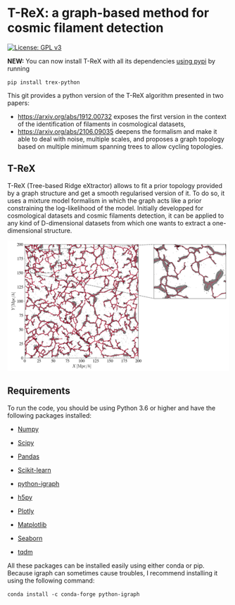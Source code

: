 # T-ReX: a graph-based method for cosmic filament detection

[![License: GPL v3](https://img.shields.io/badge/License-GPLv3-blue.svg)](https://www.gnu.org/licenses/gpl-3.0)

**NEW:** You can now install T-ReX with all its dependencies [using pypi](https://pypi.org/project/trex-python/) by running
```
pip install trex-python
```

This git provides a python version of the T-ReX algorithm presented in two papers: 
- https://arxiv.org/abs/1912.00732 exposes the first version in the context of the identification of filaments in cosmological datasets,
- https://arxiv.org/abs/2106.09035 deepens the formalism and make it able to deal with noise, multiple scales, and proposes a graph topology based on multiple minimum spanning trees to allow cycling topologies.



## T-ReX

T-ReX (Tree-based Ridge eXtractor) allows to fit a prior topology provided by a graph structure and get a smooth regularised version of it. To do so, it uses a mixture model formalism in which the graph acts like a prior constraining the log-likelihood of the model. Initially developped for cosmological datasets and cosmic filaments detection, it can be applied to any kind of D-dimensional datasets from which one wants to extract a one-dimensional structure.

![T-ReX](Images/t-rex.png)



## Requirements

To run the code, you should be using Python 3.6 or higher and have the following packages installed:

- [Numpy](https://pypi.org/project/numpy/)

- [Scipy](https://www.scipy.org/install.html#pip-install)

- [Pandas](https://pypi.org/project/pandas/)

- [Scikit-learn](https://scikit-learn.org/stable/install.html)

- [python-igraph](https://igraph.org/python/)

- [h5py](https://pypi.org/project/h5py/)

- [Plotly](https://plot.ly/python/getting-started/)

- [Matplotlib](https://matplotlib.org/users/installing.html)

- [Seaborn](https://seaborn.pydata.org/installing.html)

- [tqdm](https://pypi.org/project/tqdm/)


All these packages can be installed easily using either conda or pip. Because igraph can sometimes cause troubles, I recommend installing it using the following command:

```
conda install -c conda-forge python-igraph
```
